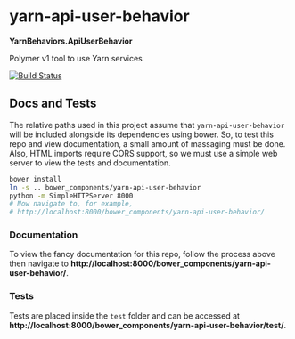 # yarn-api-user-behavior
**YarnBehaviors.ApiUserBehavior**

Polymer v1 tool to use Yarn services

[![Build Status](https://travis-ci.org/yarn-co/yarn-api-user-behavior.svg?branch=master)](https://travis-ci.org/yarn-co/yarn-api-user-behavior)

## Docs and Tests
The relative paths used in this project assume that `yarn-api-user-behavior` will be included alongside its dependencies using bower.  So, to test this repo and view documentation, a small amount of massaging must be done.  Also, HTML imports require CORS support, so we must use a simple web server to view the tests and documentation.
```bash
bower install
ln -s .. bower_components/yarn-api-user-behavior
python -m SimpleHTTPServer 8000
# Now navigate to, for example,
# http://localhost:8000/bower_components/yarn-api-user-behavior/
```

### Documentation
To view the fancy documentation for this repo, follow the process above then navigate to **http://localhost:8000/bower_components/yarn-api-user-behavior/**.

### Tests
Tests are placed inside the `test` folder and can be accessed at **http://localhost:8000/bower_components/yarn-api-user-behavior/test/**.
